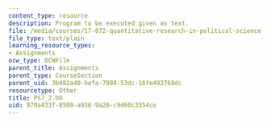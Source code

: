 ```yaml
---
content_type: resource
description: Program to be executed given as text.
file: /media/courses/17-872-quantitative-research-in-political-science-and-public-policy-spring-2004/970a433f8580a9369a20c9d60c3554ce_PS7_2.DO
file_type: text/plain
learning_resource_types:
- Assignments
ocw_type: OCWFile
parent_title: Assignments
parent_type: CourseSection
parent_uid: 3b402a40-befa-7984-53dc-16fe492768dc
resourcetype: Other
title: PS7_2.DO
uid: 970a433f-8580-a936-9a20-c9d60c3554ce
---
```

